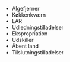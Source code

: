 - Algefjerner
- Køkkenkværn
- LAR
- Udledningstilladelser
- Ekspropriation
- Udskiller
- Åbent land
- Tilslutningstilladelser
